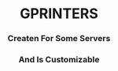 <h1 align="center">GPRINTERS</a> 
<h3 align="center">Createn For Some Servers</h3>
<h3 align="center">And Is Customizable</h3>
